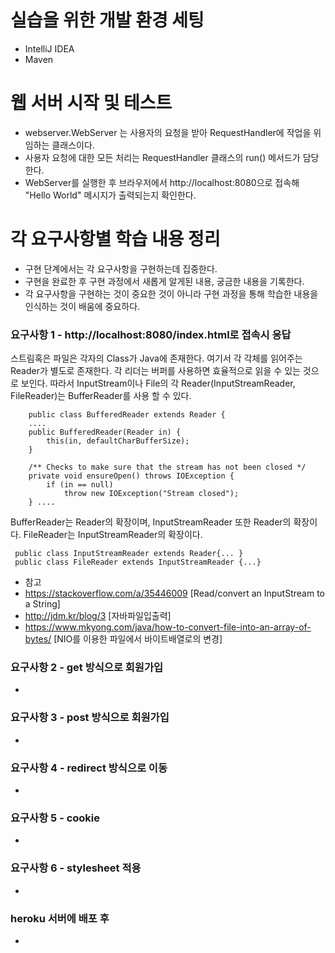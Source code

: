 # 실습을 위한 개발 환경 세팅
* IntelliJ IDEA
* Maven

# 웹 서버 시작 및 테스트
* webserver.WebServer 는 사용자의 요청을 받아 RequestHandler에 작업을 위임하는 클래스이다.
* 사용자 요청에 대한 모든 처리는 RequestHandler 클래스의 run() 메서드가 담당한다.
* WebServer를 실행한 후 브라우저에서 http://localhost:8080으로 접속해 "Hello World" 메시지가 출력되는지 확인한다.

# 각 요구사항별 학습 내용 정리
* 구현 단계에서는 각 요구사항을 구현하는데 집중한다. 
* 구현을 완료한 후 구현 과정에서 새롭게 알게된 내용, 궁금한 내용을 기록한다.
* 각 요구사항을 구현하는 것이 중요한 것이 아니라 구현 과정을 통해 학습한 내용을 인식하는 것이 배움에 중요하다. 

### 요구사항 1 - http://localhost:8080/index.html로 접속시 응답

스트림혹은 파일은 각자의 Class가 Java에 존재한다. 여기서 각 각체를 읽어주는 Reader가 별도로 존재한다.
각 리더는 버퍼를 사용하면 효율적으로 읽을 수 있는 것으로 보인다.
따라서 InputStream이나 File의 각 Reader(InputStreamReader, FileReader)는 BufferReader를 사용 할 수 있다.

        public class BufferedReader extends Reader {
        ....
        public BufferedReader(Reader in) {
            this(in, defaultCharBufferSize);
        }
    
        /** Checks to make sure that the stream has not been closed */
        private void ensureOpen() throws IOException {
            if (in == null)
                throw new IOException("Stream closed");
        } ....
        
 BufferReader는 Reader의 확장이며, InputStreamReader 또한 Reader의 확장이다.
 FileReader는 InputStreamReader의 확장이다.
 
     public class InputStreamReader extends Reader{... }
     public class FileReader extends InputStreamReader {...}
     
* 참고
* https://stackoverflow.com/a/35446009 [Read/convert an InputStream to a String]
* http://jdm.kr/blog/3 [자바파일입출력]
* https://www.mkyong.com/java/how-to-convert-file-into-an-array-of-bytes/ [NIO를 이용한 파일에서 바이트배열로의 변경]

### 요구사항 2 - get 방식으로 회원가입
* 

### 요구사항 3 - post 방식으로 회원가입
* 

### 요구사항 4 - redirect 방식으로 이동
* 

### 요구사항 5 - cookie
* 

### 요구사항 6 - stylesheet 적용
* 

### heroku 서버에 배포 후
* 